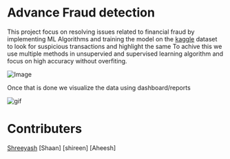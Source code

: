 # Advance Fraud detection 

This project focus on resolving issues related to financial fraud by implementing ML Algorithms and training the model on the [kaggle](https://www.kaggle.com/datasets/sriharshaeedala/financial-fraud-detection-dataset) dataset to look for suspicious transactions and highlight
the same To achive this we use multiple methods in unsupervied and supervised learning algorithm and focus on high accuracy without overfiting. 

![Image](https://github.com/user-attachments/assets/4862c463-852b-4abf-94ec-e497d38defef)



Once that is done we visualize the data using dashboard/reports



![gif](https://github.com/shreeafk/Advance_FFD/blob/main/Advance_FFD/extras/Sequence%2001.gif)



# Contributers 
[Shreeyash](https://www.linkedin.com/in/dataanalyst101/)
[Shaan]
[shireen]
[Aheesh]













